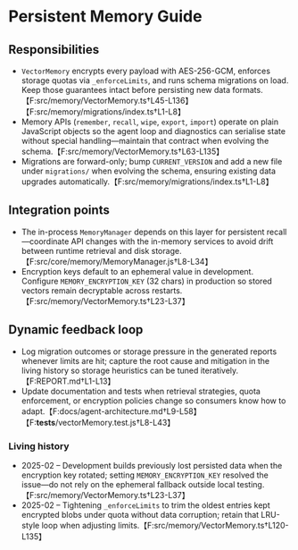 # Persistent Memory Guide

## Responsibilities
- `VectorMemory` encrypts every payload with AES-256-GCM, enforces storage quotas via `_enforceLimits`, and runs schema migrations on load. Keep those guarantees intact before persisting new data formats.【F:src/memory/VectorMemory.ts†L45-L136】【F:src/memory/migrations/index.ts†L1-L8】
- Memory APIs (`remember`, `recall`, `wipe`, `export`, `import`) operate on plain JavaScript objects so the agent loop and diagnostics can serialise state without special handling—maintain that contract when evolving the schema.【F:src/memory/VectorMemory.ts†L63-L135】
- Migrations are forward-only; bump `CURRENT_VERSION` and add a new file under `migrations/` when evolving the schema, ensuring existing data upgrades automatically.【F:src/memory/migrations/index.ts†L1-L8】

## Integration points
- The in-process `MemoryManager` depends on this layer for persistent recall—coordinate API changes with the in-memory services to avoid drift between runtime retrieval and disk storage.【F:src/core/memory/MemoryManager.js†L8-L34】
- Encryption keys default to an ephemeral value in development. Configure `MEMORY_ENCRYPTION_KEY` (32 chars) in production so stored vectors remain decryptable across restarts.【F:src/memory/VectorMemory.ts†L23-L37】

## Dynamic feedback loop
- Log migration outcomes or storage pressure in the generated reports whenever limits are hit; capture the root cause and mitigation in the living history so storage heuristics can be tuned iteratively.【F:REPORT.md†L1-L13】
- Update documentation and tests when retrieval strategies, quota enforcement, or encryption policies change so consumers know how to adapt.【F:docs/agent-architecture.md†L9-L58】【F:__tests__/vectorMemory.test.js†L8-L43】

### Living history
- 2025-02 – Development builds previously lost persisted data when the encryption key rotated; setting `MEMORY_ENCRYPTION_KEY` resolved the issue—do not rely on the ephemeral fallback outside local testing.【F:src/memory/VectorMemory.ts†L23-L37】
- 2025-02 – Tightening `_enforceLimits` to trim the oldest entries kept encrypted blobs under quota without data corruption; retain that LRU-style loop when adjusting limits.【F:src/memory/VectorMemory.ts†L120-L135】

